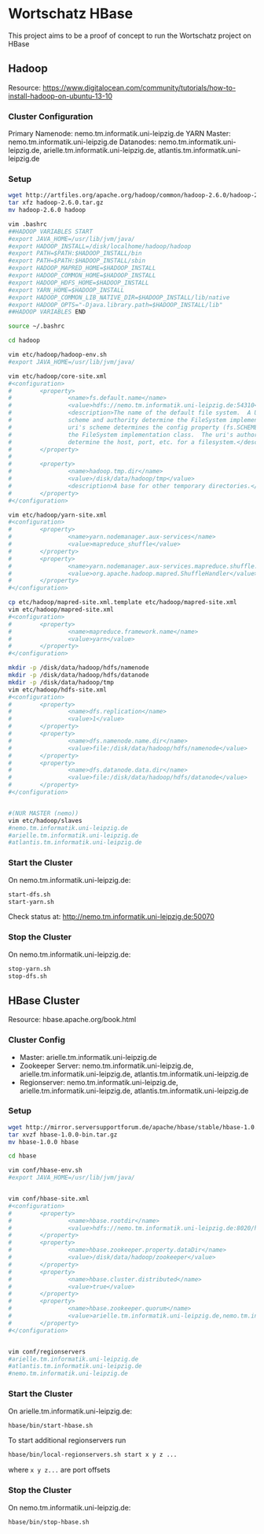 # Wortschatz HBase

This project aims to be a proof of concept to run the Wortschatz project on HBase

## Hadoop

Resource: https://www.digitalocean.com/community/tutorials/how-to-install-hadoop-on-ubuntu-13-10

### Cluster Configuration
Primary Namenode: nemo.tm.informatik.uni-leipzig.de
YARN Master: nemo.tm.informatik.uni-leipzig.de
Datanodes: nemo.tm.informatik.uni-leipzig.de, arielle.tm.informatik.uni-leipzig.de, atlantis.tm.informatik.uni-leipzig.de

### Setup

```bash
wget http://artfiles.org/apache.org/hadoop/common/hadoop-2.6.0/hadoop-2.6.0.tar.gz
tar xfz hadoop-2.6.0.tar.gz 
mv hadoop-2.6.0 hadoop

vim .bashrc
##HADOOP VARIABLES START
#export JAVA_HOME=/usr/lib/jvm/java/
#export HADOOP_INSTALL=/disk/localhome/hadoop/hadoop
#export PATH=$PATH:$HADOOP_INSTALL/bin
#export PATH=$PATH:$HADOOP_INSTALL/sbin
#export HADOOP_MAPRED_HOME=$HADOOP_INSTALL
#export HADOOP_COMMON_HOME=$HADOOP_INSTALL
#export HADOOP_HDFS_HOME=$HADOOP_INSTALL
#export YARN_HOME=$HADOOP_INSTALL
#export HADOOP_COMMON_LIB_NATIVE_DIR=$HADOOP_INSTALL/lib/native
#export HADOOP_OPTS="-Djava.library.path=$HADOOP_INSTALL/lib"
##HADOOP VARIABLES END

source ~/.bashrc

cd hadoop

vim etc/hadoop/hadoop-env.sh
#export JAVA_HOME=/usr/lib/jvm/java/

vim etc/hadoop/core-site.xml
#<configuration>
#        <property>
#                <name>fs.default.name</name>
#                <value>hdfs://nemo.tm.informatik.uni-leipzig.de:54310</value>
#                <description>The name of the default file system.  A URI whose
#                scheme and authority determine the FileSystem implementation.  The
#                uri's scheme determines the config property (fs.SCHEME.impl) naming
#                the FileSystem implementation class.  The uri's authority is used to
#                determine the host, port, etc. for a filesystem.</description>
#        </property>
#
#        <property>
#                <name>hadoop.tmp.dir</name>
#                <value>/disk/data/hadoop/tmp</value>
#                <description>A base for other temporary directories.</description>
#        </property>
#</configuration>

vim etc/hadoop/yarn-site.xml
#<configuration>
#        <property>
#                <name>yarn.nodemanager.aux-services</name>
#                <value>mapreduce_shuffle</value>
#        </property>
#        <property>
#                <name>yarn.nodemanager.aux-services.mapreduce.shuffle.class</name>
#                <value>org.apache.hadoop.mapred.ShuffleHandler</value>
#        </property>
#</configuration>

cp etc/hadoop/mapred-site.xml.template etc/hadoop/mapred-site.xml
vim etc/hadoop/mapred-site.xml
#<configuration>
#        <property>
#                <name>mapreduce.framework.name</name>
#                <value>yarn</value>
#        </property>
#</configuration>

mkdir -p /disk/data/hadoop/hdfs/namenode
mkdir -p /disk/data/hadoop/hdfs/datanode
mkdir -p /disk/data/hadoop/tmp
vim etc/hadoop/hdfs-site.xml
#<configuration>
#        <property>
#                <name>dfs.replication</name>
#                <value>1</value>
#        </property>
#        <property>
#                <name>dfs.namenode.name.dir</name>
#                <value>file:/disk/data/hadoop/hdfs/namenode</value>
#        </property>
#        <property>
#                <name>dfs.datanode.data.dir</name>
#                <value>file:/disk/data/hadoop/hdfs/datanode</value>
#        </property>
#</configuration>


#(NUR MASTER (nemo))
vim etc/hadoop/slaves
#nemo.tm.informatik.uni-leipzig.de
#arielle.tm.informatik.uni-leipzig.de
#atlantis.tm.informatik.uni-leipzig.de
```

### Start the Cluster

On nemo.tm.informatik.uni-leipzig.de:
```bash
start-dfs.sh
start-yarn.sh
```

Check status at: http://nemo.tm.informatik.uni-leipzig.de:50070

### Stop the Cluster

On nemo.tm.informatik.uni-leipzig.de:
```bash
stop-yarn.sh
stop-dfs.sh
```

## HBase Cluster

Resource: hbase.apache.org/book.html

### Cluster Config

- Master: arielle.tm.informatik.uni-leipzig.de
- Zookeeper Server: nemo.tm.informatik.uni-leipzig.de, arielle.tm.informatik.uni-leipzig.de, atlantis.tm.informatik.uni-leipzig.de
- Regionserver: nemo.tm.informatik.uni-leipzig.de, arielle.tm.informatik.uni-leipzig.de, atlantis.tm.informatik.uni-leipzig.de

### Setup

```bash
wget http://mirror.serversupportforum.de/apache/hbase/stable/hbase-1.0.0-bin.tar.gz
tar xvzf hbase-1.0.0-bin.tar.gz
mv hbase-1.0.0 hbase

cd hbase

vim conf/hbase-env.sh
#export JAVA_HOME=/usr/lib/jvm/java/


vim conf/hbase-site.xml
#<configuration>
#        <property>
#                <name>hbase.rootdir</name>
#                <value>hdfs://nemo.tm.informatik.uni-leipzig.de:8020/hbase</value>
#        </property>
#        <property>
#                <name>hbase.zookeeper.property.dataDir</name>
#                <value>/disk/data/hadoop/zookeeper</value>
#        </property>
#        <property>
#                <name>hbase.cluster.distributed</name>
#                <value>true</value>
#        </property>
#        <property>
#                <name>hbase.zookeeper.quorum</name>
#                <value>arielle.tm.informatik.uni-leipzig.de,nemo.tm.informatik.uni-leipzig.de,atlantis.tm.informatik.uni-leipzig.de</value>
#        </property>
#</configuration>


vim conf/regionservers
#arielle.tm.informatik.uni-leipzig.de
#atlantis.tm.informatik.uni-leipzig.de
#nemo.tm.informatik.uni-leipzig.de
```

### Start the Cluster

On arielle.tm.informatik.uni-leipzig.de:
```bash
hbase/bin/start-hbase.sh
```

To start additional regionservers run
```bash
hbase/bin/local-regionservers.sh start x y z ...
```
where `x y z...` are port offsets

### Stop the Cluster

On nemo.tm.informatik.uni-leipzig.de:
```bash
hbase/bin/stop-hbase.sh
```
